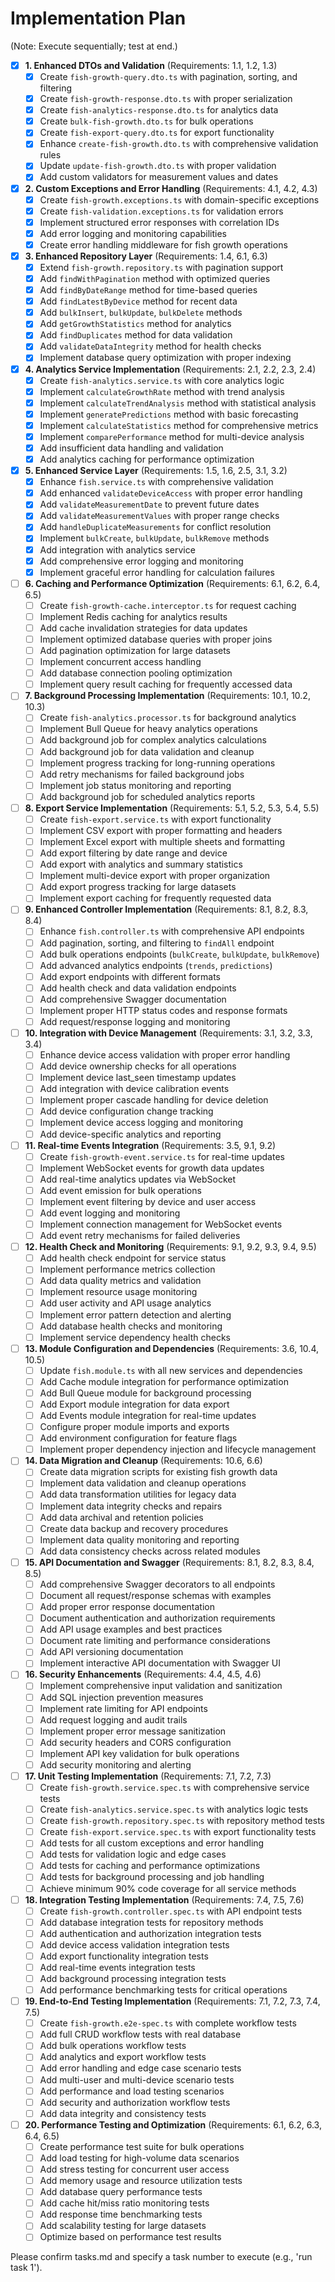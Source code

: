 # Implementation Plan

(Note: Execute sequentially; test at end.)

- [x] **1. Enhanced DTOs and Validation** (Requirements: 1.1, 1.2, 1.3)
  - [x] Create `fish-growth-query.dto.ts` with pagination, sorting, and filtering
  - [x] Create `fish-growth-response.dto.ts` with proper serialization
  - [x] Create `fish-analytics-response.dto.ts` for analytics data
  - [x] Create `bulk-fish-growth.dto.ts` for bulk operations
  - [x] Create `fish-export-query.dto.ts` for export functionality
  - [x] Enhance `create-fish-growth.dto.ts` with comprehensive validation rules
  - [x] Update `update-fish-growth.dto.ts` with proper validation
  - [x] Add custom validators for measurement values and dates

- [x] **2. Custom Exceptions and Error Handling** (Requirements: 4.1, 4.2, 4.3)
  - [x] Create `fish-growth.exceptions.ts` with domain-specific exceptions
  - [x] Create `fish-validation.exceptions.ts` for validation errors
  - [x] Implement structured error responses with correlation IDs
  - [x] Add error logging and monitoring capabilities
  - [x] Create error handling middleware for fish growth operations

- [x] **3. Enhanced Repository Layer** (Requirements: 1.4, 6.1, 6.3)
  - [x] Extend `fish-growth.repository.ts` with pagination support
  - [x] Add `findWithPagination` method with optimized queries
  - [x] Add `findByDateRange` method for time-based queries
  - [x] Add `findLatestByDevice` method for recent data
  - [x] Add `bulkInsert`, `bulkUpdate`, `bulkDelete` methods
  - [x] Add `getGrowthStatistics` method for analytics
  - [x] Add `findDuplicates` method for data validation
  - [x] Add `validateDataIntegrity` method for health checks
  - [x] Implement database query optimization with proper indexing

- [x] **4. Analytics Service Implementation** (Requirements: 2.1, 2.2, 2.3, 2.4)
  - [x] Create `fish-analytics.service.ts` with core analytics logic
  - [x] Implement `calculateGrowthRate` method with trend analysis
  - [x] Implement `calculateTrendAnalysis` method with statistical analysis
  - [x] Implement `generatePredictions` method with basic forecasting
  - [x] Implement `calculateStatistics` method for comprehensive metrics
  - [x] Implement `comparePerformance` method for multi-device analysis
  - [x] Add insufficient data handling and validation
  - [x] Add analytics caching for performance optimization

- [x] **5. Enhanced Service Layer** (Requirements: 1.5, 1.6, 2.5, 3.1, 3.2)
  - [x] Enhance `fish.service.ts` with comprehensive validation
  - [x] Add enhanced `validateDeviceAccess` with proper error handling
  - [x] Add `validateMeasurementDate` to prevent future dates
  - [x] Add `validateMeasurementValues` with proper range checks
  - [x] Add `handleDuplicateMeasurements` for conflict resolution
  - [x] Implement `bulkCreate`, `bulkUpdate`, `bulkRemove` methods
  - [x] Add integration with analytics service
  - [x] Add comprehensive error logging and monitoring
  - [x] Implement graceful error handling for calculation failures

- [ ] **6. Caching and Performance Optimization** (Requirements: 6.1, 6.2, 6.4, 6.5)
  - [ ] Create `fish-growth-cache.interceptor.ts` for request caching
  - [ ] Implement Redis caching for analytics results
  - [ ] Add cache invalidation strategies for data updates
  - [ ] Implement optimized database queries with proper joins
  - [ ] Add pagination optimization for large datasets
  - [ ] Implement concurrent access handling
  - [ ] Add database connection pooling optimization
  - [ ] Implement query result caching for frequently accessed data

- [ ] **7. Background Processing Implementation** (Requirements: 10.1, 10.2, 10.3)
  - [ ] Create `fish-analytics.processor.ts` for background analytics
  - [ ] Implement Bull Queue for heavy analytics operations
  - [ ] Add background job for complex analytics calculations
  - [ ] Add background job for data validation and cleanup
  - [ ] Implement progress tracking for long-running operations
  - [ ] Add retry mechanisms for failed background jobs
  - [ ] Implement job status monitoring and reporting
  - [ ] Add background job for scheduled analytics reports

- [ ] **8. Export Service Implementation** (Requirements: 5.1, 5.2, 5.3, 5.4, 5.5)
  - [ ] Create `fish-export.service.ts` with export functionality
  - [ ] Implement CSV export with proper formatting and headers
  - [ ] Implement Excel export with multiple sheets and formatting
  - [ ] Add export filtering by date range and device
  - [ ] Add export with analytics and summary statistics
  - [ ] Implement multi-device export with proper organization
  - [ ] Add export progress tracking for large datasets
  - [ ] Implement export caching for frequently requested data

- [ ] **9. Enhanced Controller Implementation** (Requirements: 8.1, 8.2, 8.3, 8.4)
  - [ ] Enhance `fish.controller.ts` with comprehensive API endpoints
  - [ ] Add pagination, sorting, and filtering to `findAll` endpoint
  - [ ] Add bulk operations endpoints (`bulkCreate`, `bulkUpdate`, `bulkRemove`)
  - [ ] Add advanced analytics endpoints (`trends`, `predictions`)
  - [ ] Add export endpoints with different formats
  - [ ] Add health check and data validation endpoints
  - [ ] Add comprehensive Swagger documentation
  - [ ] Implement proper HTTP status codes and response formats
  - [ ] Add request/response logging and monitoring

- [ ] **10. Integration with Device Management** (Requirements: 3.1, 3.2, 3.3, 3.4)
  - [ ] Enhance device access validation with proper error handling
  - [ ] Add device ownership checks for all operations
  - [ ] Implement device last_seen timestamp updates
  - [ ] Add integration with device calibration events
  - [ ] Implement proper cascade handling for device deletion
  - [ ] Add device configuration change tracking
  - [ ] Implement device access logging and monitoring
  - [ ] Add device-specific analytics and reporting

- [ ] **11. Real-time Events Integration** (Requirements: 3.5, 9.1, 9.2)
  - [ ] Create `fish-growth-event.service.ts` for real-time updates
  - [ ] Implement WebSocket events for growth data updates
  - [ ] Add real-time analytics updates via WebSocket
  - [ ] Add event emission for bulk operations
  - [ ] Implement event filtering by device and user access
  - [ ] Add event logging and monitoring
  - [ ] Implement connection management for WebSocket events
  - [ ] Add event retry mechanisms for failed deliveries

- [ ] **12. Health Check and Monitoring** (Requirements: 9.1, 9.2, 9.3, 9.4, 9.5)
  - [ ] Add health check endpoint for service status
  - [ ] Implement performance metrics collection
  - [ ] Add data quality metrics and validation
  - [ ] Implement resource usage monitoring
  - [ ] Add user activity and API usage analytics
  - [ ] Implement error pattern detection and alerting
  - [ ] Add database health checks and monitoring
  - [ ] Implement service dependency health checks

- [ ] **13. Module Configuration and Dependencies** (Requirements: 3.6, 10.4, 10.5)
  - [ ] Update `fish.module.ts` with all new services and dependencies
  - [ ] Add Cache module integration for performance optimization
  - [ ] Add Bull Queue module for background processing
  - [ ] Add Export module integration for data export
  - [ ] Add Events module integration for real-time updates
  - [ ] Configure proper module imports and exports
  - [ ] Add environment configuration for feature flags
  - [ ] Implement proper dependency injection and lifecycle management

- [ ] **14. Data Migration and Cleanup** (Requirements: 10.6, 6.6)
  - [ ] Create data migration scripts for existing fish growth data
  - [ ] Implement data validation and cleanup operations
  - [ ] Add data transformation utilities for legacy data
  - [ ] Implement data integrity checks and repairs
  - [ ] Add data archival and retention policies
  - [ ] Create data backup and recovery procedures
  - [ ] Implement data quality monitoring and reporting
  - [ ] Add data consistency checks across related modules

- [ ] **15. API Documentation and Swagger** (Requirements: 8.1, 8.2, 8.3, 8.4, 8.5)
  - [ ] Add comprehensive Swagger decorators to all endpoints
  - [ ] Document all request/response schemas with examples
  - [ ] Add proper error response documentation
  - [ ] Document authentication and authorization requirements
  - [ ] Add API usage examples and best practices
  - [ ] Document rate limiting and performance considerations
  - [ ] Add API versioning documentation
  - [ ] Implement interactive API documentation with Swagger UI

- [ ] **16. Security Enhancements** (Requirements: 4.4, 4.5, 4.6)
  - [ ] Implement comprehensive input validation and sanitization
  - [ ] Add SQL injection prevention measures
  - [ ] Implement rate limiting for API endpoints
  - [ ] Add request logging and audit trails
  - [ ] Implement proper error message sanitization
  - [ ] Add security headers and CORS configuration
  - [ ] Implement API key validation for bulk operations
  - [ ] Add security monitoring and alerting

- [ ] **17. Unit Testing Implementation** (Requirements: 7.1, 7.2, 7.3)
  - [ ] Create `fish-growth.service.spec.ts` with comprehensive service tests
  - [ ] Create `fish-analytics.service.spec.ts` with analytics logic tests
  - [ ] Create `fish-growth.repository.spec.ts` with repository method tests
  - [ ] Create `fish-export.service.spec.ts` with export functionality tests
  - [ ] Add tests for all custom exceptions and error handling
  - [ ] Add tests for validation logic and edge cases
  - [ ] Add tests for caching and performance optimizations
  - [ ] Add tests for background processing and job handling
  - [ ] Achieve minimum 90% code coverage for all service methods

- [ ] **18. Integration Testing Implementation** (Requirements: 7.4, 7.5, 7.6)
  - [ ] Create `fish-growth.controller.spec.ts` with API endpoint tests
  - [ ] Add database integration tests for repository methods
  - [ ] Add authentication and authorization integration tests
  - [ ] Add device access validation integration tests
  - [ ] Add export functionality integration tests
  - [ ] Add real-time events integration tests
  - [ ] Add background processing integration tests
  - [ ] Add performance benchmarking tests for critical operations

- [ ] **19. End-to-End Testing Implementation** (Requirements: 7.1, 7.2, 7.3, 7.4, 7.5)
  - [ ] Create `fish-growth.e2e-spec.ts` with complete workflow tests
  - [ ] Add full CRUD workflow tests with real database
  - [ ] Add bulk operations workflow tests
  - [ ] Add analytics and export workflow tests
  - [ ] Add error handling and edge case scenario tests
  - [ ] Add multi-user and multi-device scenario tests
  - [ ] Add performance and load testing scenarios
  - [ ] Add security and authorization workflow tests
  - [ ] Add data integrity and consistency tests

- [ ] **20. Performance Testing and Optimization** (Requirements: 6.1, 6.2, 6.3, 6.4, 6.5)
  - [ ] Create performance test suite for bulk operations
  - [ ] Add load testing for high-volume data scenarios
  - [ ] Add stress testing for concurrent user access
  - [ ] Add memory usage and resource utilization tests
  - [ ] Add database query performance tests
  - [ ] Add cache hit/miss ratio monitoring tests
  - [ ] Add response time benchmarking tests
  - [ ] Add scalability testing for large datasets
  - [ ] Optimize based on performance test results

Please confirm tasks.md and specify a task number to execute (e.g., 'run task 1').

